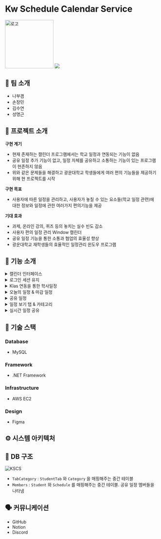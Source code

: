 # Kw Schedule Calendar Service
<img width="159" alt="로고" src="https://github.com/SharpDotMOUSE/KSCS/assets/89342648/30b49977-7aed-4c78-8a9d-511475bd4b4d">

<img src="https://img.shields.io/badge/version-v1.0.0-red"/>


## 👥 팀 소개

* 나부겸
* 손창민
* 김수연
* 성명근


## 📖 프로젝트 소개

**구현 계기**
* 현재 존재하는 캘린더 프로그램에서는 학교 일정과 연동되는 기능이 없음
* 공유 일정 추가 기능이 없고, 일정 자체를 공유하고 소통하는 기능이 있는 프로그램이 현존하지 않음
* 위와 같은 문제들을 해결하고 광운대학교 학생들에게 여러 편의 기능들을 제공하기 위해 현 프로젝트를 시작
 
**구현 목표**

* 사용자에 따른 일정을 관리하고, 사용자가 놓칠 수 있는 요소들(학교 일정 관련)에 대한 정보와 일정에 관한 여러가지 편의기능을 제공

**기대 효과**

* 과제, 온라인 강의, 퀴즈 등의 놓치는 실수 빈도 감소
* 사용자 편의 일정 관리 Window 캘린더
* 공유 일정 기능을 통한 소통과 협업의 효율성 향상
* 광운대학교 재학생들의 효율적인 일정관리 윈도우 프로그램


## 🔎 기능 소개

<details>
<summary>캘린더 인터페이스</summary>
<div markdown="1">       
</div>
</details>

<details>
<summary>로그인 세션 유지</summary>
<div markdown="1">       
</div>
</details>

<details>
<summary>Klas 연동을 통한 학사일정</summary>
<div markdown="1">       
</div>
</details>

<details>
<summary>오늘의 일정 & 마감 일정</summary>
<div markdown="1">       
</div>
</details>

<details>
<summary>공유 일정</summary>
<div markdown="1">       
</div>
</details>

<details> 
<summary>일정 보기 탭 & 카테고리</summary>
<div markdown="1">       
</div>
</details>

<details>
<summary>실시간 일정 공유</summary>
<div markdown="1">       
</div>
</details>

## 📃 기술 스택


### Database
* MySQL

### Framework
* .NET Framework

### Infrastructure
* AWS EC2

### Design
* Figma


## ⚙️ 시스템 아키텍처


## 📁 DB 구조

![KSCS](https://github.com/SharpDotMOUSE/KSCS/assets/89342648/c50427f3-c4da-421e-8f79-ff6469557b5a)

* `TabCategory` : `StudentTab` 와 `Category` 을 매핑해주는 중간 테이블
* `Members` : `Student` 와 `Schedule` 를 매핑해주는 중간 테이블. 공유 일정 멤버들을 나타냄


## 🗣️ 커뮤니케이션

* GitHub
* Notion
* Discord
